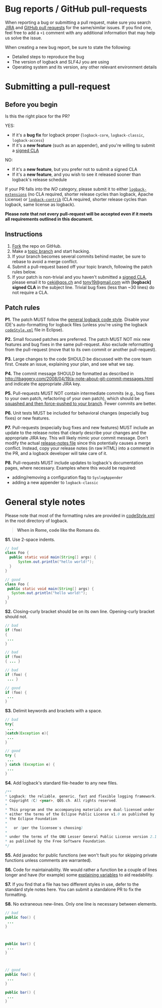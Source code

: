 # Bug reports / GitHub pull-requests

When reporting a bug or submitting a pull request, make sure you search
[JIRA](http://jira.qos.ch/browse/LOGBACK) and
[GitHub pull requests](https://github.com/qos-ch/logback/pulls)
for the same/similar issues. If you find one, feel free to add a `+1` comment
with any additional information that may help us solve the issue.

When creating a new bug report, be sure to state the following:

* Detailed steps to reproduce the bug
* The version of logback and SLF4J you are using
* Operating system and its version, any other relevant environment details


# Submitting a pull-request

## Before you begin
Is this the right place for the PR?

YES:
 * If it's a **bug fix** for logback proper (`logback-core`,
   `logback-classic`, `logback-access`)
 * If it's a **new feature** (such as an appender), and you're willing to
   submit a [signed CLA](http://logback.qos.ch/cla.txt)

NO:
 * If it's a **new feature**, but you prefer not to submit a signed CLA
 * If it's a **new feature**, and you wish to see it released sooner than
   logback's release schedule

If your PR falls into the *NO* category, please submit it to either
[`logback-extensions`](https://github.com/qos-ch/logback-extensions)
(no CLA required, shorter release cycles than logback, Apache License)
or [`logback-contrib`](https://github.com/qos-ch/logback-contrib)
(CLA required, shorter release cycles than logback, same license as logback).

**Please note that not every pull-request will be accepted even if it
meets all requirements outlined in this document.**

## Instructions
 1. [Fork](https://help.github.com/articles/fork-a-repo) the repo on GitHub.
 2. Make a [topic branch](https://github.com/dchelimsky/rspec/wiki/Topic-Branches#using-topic-branches-when-contributing-patches)
    and start hacking.
 3. If your branch becomes several commits behind master, be sure to rebase
    to avoid a merge conflict.
 3. Submit a pull-request based off your topic branch, following the patch
    rules below.
 4. If your patch is non-trivial and you haven't submitted a [signed CLA](http://logback.qos.ch/cla.txt),
    please email it to ceki@qos.ch and tony19@gmail.com with **\[logback]
    signed CLA** in the subject line. Trivial bug fixes (less than ~30 lines)
    do not require a CLA.

## Patch rules

 **P1.** The patch MUST follow the [general logback code style](#general-style-notes).
     Disable your IDE's auto-formatting for logback files (unless you're using
     the logback [`codeStyle.xml`](https://github.com/qos-ch/logback/blob/master/codeStyle.xml)
     file in Eclipse).

 **P2.** Small focused patches are preferred. The patch MUST NOT mix new features
     and bug fixes in the same pull-request. Also exclude reformatting from
     the pull-request (move that to its own commit or another pull-request).

 **P3.** Large changes to the code SHOULD be discussed with the core team first.
     Create an issue, explaining your plan, and see what we say.

 **P4.** The commit message SHOULD be formatted as described in http://tbaggery.com/2008/04/19/a-note-about-git-commit-messages.html
     and indicate the appropriate JIRA key.

 **P5.** Pull-requests MUST NOT contain intermediate commits (e.g., bug fixes to
     your own patch, refactoring of your own patch), which should be [squashed and
     then force-pushed to your branch](https://github.com/edx/edx-platform/wiki/How-to-Rebase-a-Pull-Request).
     Fewer commits are better.

 **P6.** Unit tests MUST be included for behavioral changes (especially bug fixes) or new features. 

 **P7.** Pull-requests (especially bug fixes and new features) MUST include
     an update to the release notes that clearly describe your changes and
     the appropriate JIRA key. This will likely mimic your commit message.
     Don't modify the actual [release-notes file](https://github.com/qos-ch/logback/blob/master/logback-site/src/site/pages/news.html)
     since this potentially causes a merge conflict. Instead, copy your release
     notes (in raw HTML) into a comment in the PR, and a logback developer will
     take care of it.

 **P8.** Pull-requests MUST include updates to logback's documentation pages,
     where necessary. Examples where this would be required:
 * adding/removing a configuration flag to `SyslogAppender`
 * adding a new appender to `logback-classic`

# General style notes

Please note that most of the formatting rules are provided in
[codeStyle.xml](https://github.com/qos-ch/logback/blob/master/codeStyle.xml)
in the root directory of logback.

> **When in Rome, code like the Romans do**.

 **S1.** Use 2-space indents.

 ```java
// bad
class Foo {
   public static void main(String[] args) {
       System.out.println("hello world!");
   }
}

// good
class Foo {
  public static void main(String[] args) {
    System.out.println("hello world!");
  }
}
 ```

 **S2.** Closing-curly bracket should be on its own line. Opening-curly bracket
     should not.

 ```java
// bad
if (foo)
{
  ...
}

// bad
if (foo)
{ ... }

// bad
if (foo) {
  ... }

// good
if (foo) {
  ...
}
 ```

 **S3.** Delimit keywords and brackets with a space.

 ```java
// bad
try{
  ...
}catch(Exception e){
  ...
}

// good
try {
  ...
} catch (Exception e) {
  ...
}
 ```

 **S4.** Add logback's standard file-header to any new files.

 ```java
/**
 * Logback: the reliable, generic, fast and flexible logging framework.
 * Copyright (C) <year>, QOS.ch. All rights reserved.
 *
 * This program and the accompanying materials are dual-licensed under
 * either the terms of the Eclipse Public License v1.0 as published by
 * the Eclipse Foundation
 *
 *   or (per the licensee's choosing)
 *
 * under the terms of the GNU Lesser General Public License version 2.1
 * as published by the Free Software Foundation.
 */
  ```

 **S5.** Add javadoc for public functions (we won't fault you for skipping private
     functions unless comments are warranted).

 **S6.** Code for maintainability. We would rather a function be a couple of lines
     longer and have (for example) some [explaining variables](http://www.refactoring.com/catalog/extractVariable.html)
     to aid readability.

 **S7.** If you find that a file has two different styles in use, defer to the
     standard style notes here. You can submit a standalone PR to fix the formatting.

 **S8.** No extraneous new-lines. Only one line is necessary between elements.
 ```java
// bad
public foo() {
  ...
}



public bar() {
  ...
}



// good
public foo() {
  ...
}

public bar() {
  ...
}
```
